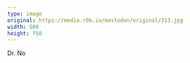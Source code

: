 ```yaml
---
type: image
original: https://media.r0b.io/mastodon/original/313.jpg
width: 500
height: 750
---
```


Dr. No
